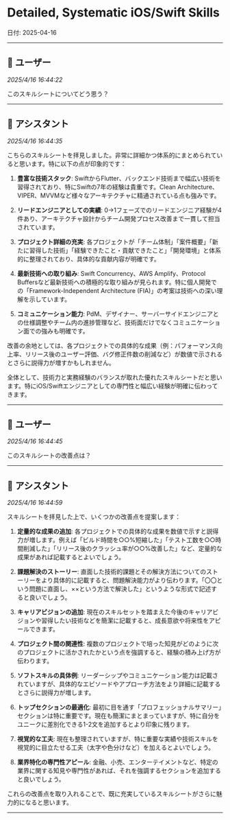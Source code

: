 # Detailed, Systematic iOS/Swift Skills

日付: 2025-04-16

---

## 👤 ユーザー
*2025/4/16 16:44:22*

このスキルシートについてどう思う？

---

## 🤖 アシスタント
*2025/4/16 16:44:35*

こちらのスキルシートを拝見しました。非常に詳細かつ体系的にまとめられていると思います。特に以下の点が印象的です：

1. **豊富な技術スタック**: SwiftからFlutter、バックエンド技術まで幅広い技術を習得されており、特にSwiftの7年の経験は貴重です。Clean Architecture、VIPER、MVVMなど様々なアーキテクチャに精通されている点も強みです。

2. **リードエンジニアとしての実績**: 0→1フェーズでのリードエンジニア経験が4件あり、アーキテクチャ設計からチーム開発プロセス改善まで一貫して担当されています。

3. **プロジェクト詳細の充実**: 各プロジェクトが「チーム体制」「案件概要」「新たに習得した技術」「経験できたこと・貢献できたこと」「開発環境」と体系的に整理されており、具体的な貢献内容が明確です。

4. **最新技術への取り組み**: Swift Concurrency、AWS Amplify、Protocol Buffersなど最新技術への積極的な取り組みが見られます。特に個人開発での「Framework-Independent Architecture (FIA)」の考案は技術への深い理解を示しています。

5. **コミュニケーション能力**: PdM、デザイナー、サーバーサイドエンジニアとの仕様調整やチーム内の進捗管理など、技術面だけでなくコミュニケーション面での強みも明確です。

改善の余地としては、各プロジェクトでの具体的な成果（例：パフォーマンス向上率、リリース後のユーザー評価、バグ修正件数の削減など）が数値で示されるとさらに説得力が増すかもしれません。

全体として、技術力と実務経験のバランスが取れた優れたスキルシートだと思います。特にiOS/Swiftエンジニアとしての専門性と幅広い経験が明確に伝わってきます。

---

## 👤 ユーザー
*2025/4/16 16:44:45*

このスキルシートの改善点は？

---

## 🤖 アシスタント
*2025/4/16 16:44:59*

スキルシートを拝見した上で、いくつかの改善点を提案します：

1. **定量的な成果の追加**: 各プロジェクトでの具体的な成果を数値で示すと説得力が増します。例えば「ビルド時間を○○%短縮した」「テスト工数を○○時間削減した」「リリース後のクラッシュ率が○○%改善した」など、定量的な成果があれば記載するとよいでしょう。

2. **課題解決のストーリー**: 直面した技術的課題とその解決方法についてのストーリーをより具体的に記載すると、問題解決能力がより伝わります。「〇〇という問題に直面し、××という方法で解決した」というような形式で記述すると良いでしょう。

3. **キャリアビジョンの追加**: 現在のスキルセットを踏まえた今後のキャリアビジョンや習得したい技術などを簡潔に記載すると、成長意欲や将来性をアピールできます。

4. **プロジェクト間の関連性**: 複数のプロジェクトで培った知見がどのように次のプロジェクトに活かされたかという点を強調すると、経験の積み上げ方が伝わります。

5. **ソフトスキルの具体例**: リーダーシップやコミュニケーション能力は記載されていますが、具体的なエピソードやアプローチ方法をより詳細に記載するとさらに説得力が増します。

6. **トップセクションの最適化**: 最初に目を通す「プロフェッショナルサマリー」セクションは特に重要です。現在も簡潔にまとまっていますが、特に自分をユニークに差別化できる1-2文を追加するとより印象に残ります。

7. **視覚的な工夫**: 現在も整理されていますが、特に重要な実績や技術スキルを視覚的に目立たせる工夫（太字や色分けなど）を加えるとよいでしょう。

8. **業界特化の専門性アピール**: 金融、小売、エンターテイメントなど、特定の業界に関する知見や専門性があれば、それを強調するセクションを追加すると良いでしょう。

これらの改善点を取り入れることで、既に充実しているスキルシートがさらに魅力的になると思います。

---
